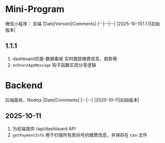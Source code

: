 # Mini-Program
微信小程序： 前端
|Date|Version|Comments|
|--|--|--|
|2025-10-11|1.1.1|初始版本|

## 1.1.1
1. dashboard页面-数据看板 实时跟踪缴费信息，趋势等
2. `onShareAppMessage` 钩子函数实现分享逻辑

# Backend
后端服务，Nodejs
|Date|Comments|
|--|--|
|2025-10-11|初始版本|

## 2025-10-11
1. 为前端提供 /api/dashboard API
2. `getPaymentInfo` 用于扫描所有房间号的缴费信息，并保存在 csv 文件